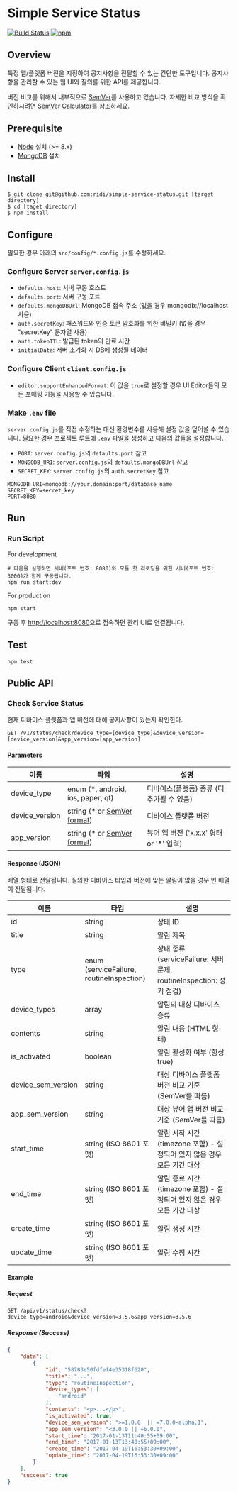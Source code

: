 # Simple Service Status

[![Build Status](https://travis-ci.com/ridi/simple-service-status.svg?branch=master)](https://travis-ci.com/ridi/simple-service-status)
[![npm](https://img.shields.io/npm/v/@ridi/simple-service-status.svg)](https://www.npmjs.com/package/@ridi/simple-service-status)

## Overview

특정 앱/플랫폼 버전을 지정하여 공지사항을 전달할 수 있는 간단한 도구입니다.
공지사항을 관리할 수 있는 웹 UI와 질의를 위한 API를 제공합니다.

버전 비교를 위해서 내부적으로 [SemVer](http://semver.org/)를 사용하고 있습니다.
자세한 비교 방식을 확인하시려면 [SemVer Calculator](https://semver.npmjs.com/)를 참조하세요.

## Prerequisite

- [Node](https://nodejs.org/ko/) 설치 (>= 8.x)
- [MongoDB](https://www.mongodb.com/) 설치

## Install

```
$ git clone git@github.com:ridi/simple-service-status.git [target directory]
$ cd [taget directory]
$ npm install
```

## Configure

필요한 경우 아래의 `src/config/*.config.js`를 수정하세요.

### Configure Server `server.config.js`

- `defaults.host`: 서버 구동 호스트
- `defaults.port`: 서버 구동 포트
- `defaults.mongoDBUrl`: MongoDB 접속 주소 (없을 경우 mongodb://localhost 사용)
- `auth.secretKey`: 패스워드와 인증 토큰 암호화를 위한 비밀키 (없을 경우 "secretKey" 문자열 사용)
- `auth.tokenTTL`: 발급된 token의 만료 시간
- `initialData`: 서버 초기화 시 DB에 생성될 데이터

### Configure Client `client.config.js`

- `editor.supportEnhancedFormat`: 이 값을 `true`로 설정할 경우 UI Editor들의 모든 포매팅 기능을 사용할 수 있습니다.

### Make `.env` file

`server.config.js`를 직접 수정하는 대신 환경변수를 사용해 설정 값을 덮어쓸 수 있습니다.
필요한 경우 프로젝트 루트에 `.env` 파일을 생성하고 다음의 값들을 설정합니다.

- `PORT`: `server.config.js`의 `defaults.port` 참고
- `MONGODB_URI`: `server.config.js`의 `defaults.mongoDBUrl` 참고
- `SECRET_KEY`: `server.config.js`의 `auth.secretKey` 참고

```
MONGODB_URI=mongodb://your.domain:port/database_name
SECRET_KEY=secret_key
PORT=8080
```

## Run

### Run Script

For development
```
# 다음을 실행하면 서버(포트 번호: 8080)와 모듈 핫 리로딩을 위한 서버(포트 번호: 3000)가 함께 구동됩니다.
npm run start:dev
```

For production
```
npm start
```

구동 후 [http://localhost:8080](http://localhost:8080)으로 접속하면 관리 UI로 연결됩니다.

## Test

```
npm test
```

## Public API
### Check Service Status

현재 디바이스 플랫폼과 앱 버전에 대해 공지사항이 있는지 확인한다.

```
GET /v1/status/check?device_type=[device_type]&device_version=[device_version]&app_version=[app_version]
```

#### Parameters

| 이름           | 타입                                              | 설명                                      |
| -------------- | ------------------------------------------------- | ----------------------------------------- |
| device_type    | enum (*, android, ios, paper, qt)                 | 디바이스(플랫폼) 종류 (더 추가될 수 있음) |
| device_version | string (* or [SemVer format](http://semver.org/)) | 디바이스 플랫폼 버전                      |
| app_version    | string (* or [SemVer format](http://semver.org/)) | 뷰어 앱 버전 ('x.x.x' 형태 or '*' 입력)   |

#### Response (JSON)

배열 형태로 전달됩니다. 질의한 디바이스 타입과 버전에 맞는 알림이 없을 경우 빈 배열이 전달됩니다.

| 이름               | 타입                                     | 설명                                                                    |
| ------------------ | ---------------------------------------- | ----------------------------------------------------------------------- |
| id                 | string                                   | 상태 ID                                                                 |
| title              | string                                   | 알림 제목                                                               |
| type               | enum (serviceFailure, routineInspection) | 상태 종류 (serviceFailure: 서버 문제, routineInspection: 정기 점검)     |
| device_types       | array                                    | 알림의 대상 디바이스 종류                                               |
| contents           | string                                   | 알림 내용 (HTML 형태)                                                   |
| is_activated       | boolean                                  | 알림 활성화 여부 (항상 true)                                            |
| device_sem_version | string                                   | 대상 디바이스 플랫폼 버전 비교 기준 (SemVer를 따름)                     |
| app_sem_version    | string                                   | 대상 뷰어 앱 버전 비교 기준 (SemVer를 따름)                             |
| start_time         | string (ISO 8601 포맷)                   | 알림 시작 시간 (timezone 포함) - 설정되어 있지 않은 경우 모든 기간 대상 |
| end_time           | string (ISO 8601 포맷)                   | 알림 종료 시간 (timezone 포함) - 설정되어 있지 않은 경우 모든 기간 대상 |
| create_time        | string (ISO 8601 포맷)                   | 알림 생성 시간                                                          |
| update_time        | string (ISO 8601 포맷)                   | 알림 수정 시간                                                          |

#### Example

##### Request
```
GET /api/v1/status/check?device_type=android&device_version=3.5.6&app_version=3.5.6
```

##### Response (Success)
```json
{
    "data": [
        {
            "id": "58783e50fdfef4e35318f620",
            "title": "...",
            "type": "routineInspection",
            "device_types": [
                "android"
            ],
            "contents": "<p>...</p>",
            "is_activated": true,
            "device_sem_version": ">=1.0.0  || =7.0.0-alpha.1",
            "app_sem_version": "<3.0.0 || =6.0.0",
            "start_time": "2017-01-13T11:40:55+09:00",
            "end_time": "2017-01-13T13:40:55+09:00",
            "create_time": "2017-04-19T16:53:30+09:00",
            "update_time": "2017-04-19T16:53:30+09:00"
        }
    ],
    "success": true
}
```
